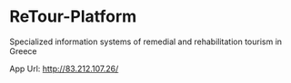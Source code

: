 # ReTour-Platform
Specialized information systems of remedial and rehabilitation tourism in Greece

App Url: http://83.212.107.26/
